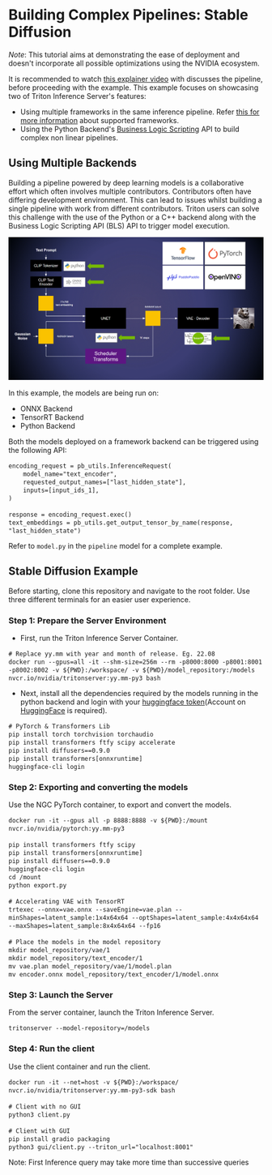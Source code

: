 <!--
# Copyright 2022, NVIDIA CORPORATION & AFFILIATES. All rights reserved.
#
# Redistribution and use in source and binary forms, with or without
# modification, are permitted provided that the following conditions
# are met:
#  * Redistributions of source code must retain the above copyright
#    notice, this list of conditions and the following disclaimer.
#  * Redistributions in binary form must reproduce the above copyright
#    notice, this list of conditions and the following disclaimer in the
#    documentation and/or other materials provided with the distribution.
#  * Neither the name of NVIDIA CORPORATION nor the names of its
#    contributors may be used to endorse or promote products derived
#    from this software without specific prior written permission.
#
# THIS SOFTWARE IS PROVIDED BY THE COPYRIGHT HOLDERS ``AS IS'' AND ANY
# EXPRESS OR IMPLIED WARRANTIES, INCLUDING, BUT NOT LIMITED TO, THE
# IMPLIED WARRANTIES OF MERCHANTABILITY AND FITNESS FOR A PARTICULAR
# PURPOSE ARE DISCLAIMED.  IN NO EVENT SHALL THE COPYRIGHT OWNER OR
# CONTRIBUTORS BE LIABLE FOR ANY DIRECT, INDIRECT, INCIDENTAL, SPECIAL,
# EXEMPLARY, OR CONSEQUENTIAL DAMAGES (INCLUDING, BUT NOT LIMITED TO,
# PROCUREMENT OF SUBSTITUTE GOODS OR SERVICES; LOSS OF USE, DATA, OR
# PROFITS; OR BUSINESS INTERRUPTION) HOWEVER CAUSED AND ON ANY THEORY
# OF LIABILITY, WHETHER IN CONTRACT, STRICT LIABILITY, OR TORT
# (INCLUDING NEGLIGENCE OR OTHERWISE) ARISING IN ANY WAY OUT OF THE USE
# OF THIS SOFTWARE, EVEN IF ADVISED OF THE POSSIBILITY OF SUCH DAMAGE.
-->

# Building Complex Pipelines: Stable Diffusion

*Note*: This tutorial aims at demonstrating the ease of deployment and doesn't incorporate all possible optimizations using the NVIDIA ecosystem.

It is recommended to watch [this explainer video](https://youtu.be/JgP2WgNIq_w) with discusses the pipeline, before proceeding with the example. This example focuses on showcasing two of Triton Inference Server's features:
* Using multiple frameworks in the same inference pipeline. Refer [this for more information](https://github.com/triton-inference-server/backend#where-can-i-find-all-the-backends-that-are-available-for-triton) about supported frameworks.
* Using the Python Backend's [Business Logic Scripting](https://github.com/triton-inference-server/python_backend#business-logic-scripting) API to build complex non linear pipelines.

## Using Multiple Backends

Building a pipeline powered by deep learning models is a collaborative effort which often involves multiple contributors. Contributors often have differing development environment. This can lead to issues whilst building a single pipeline with work from different contributors. Triton users can solve this challenge with the use of the Python or a C++ backend along with the Business Logic Scripting API (BLS) API to trigger model execution.

![Pipeline](./img/multiple_backends.PNG)

In this example, the models are being run on:
* ONNX Backend
* TensorRT Backend
* Python Backend

Both the models deployed on a framework backend can be triggered using the following API:
```
encoding_request = pb_utils.InferenceRequest(
    model_name="text_encoder",
    requested_output_names=["last_hidden_state"],
    inputs=[input_ids_1],
)

response = encoding_request.exec()
text_embeddings = pb_utils.get_output_tensor_by_name(response, "last_hidden_state")
```

Refer to `model.py` in the `pipeline` model for a complete example.

## Stable Diffusion Example

Before starting, clone this repository and navigate to the root folder. Use three different terminals for an easier user experience.

### Step 1: Prepare the Server Environment
* First, run the Triton Inference Server Container.
```
# Replace yy.mm with year and month of release. Eg. 22.08
docker run --gpus=all -it --shm-size=256m --rm -p8000:8000 -p8001:8001 -p8002:8002 -v ${PWD}:/workspace/ -v ${PWD}/model_repository:/models nvcr.io/nvidia/tritonserver:yy.mm-py3 bash
```
* Next, install all the dependencies required by the models running in the python backend and login with your [huggingface token](https://huggingface.co/settings/tokens)(Account on [HuggingFace](https://huggingface.co/) is required).

```
# PyTorch & Transformers Lib
pip install torch torchvision torchaudio
pip install transformers ftfy scipy accelerate
pip install diffusers==0.9.0
pip install transformers[onnxruntime]
huggingface-cli login
```

### Step 2: Exporting and converting the models
Use the NGC PyTorch container, to export and convert the models.

```
docker run -it --gpus all -p 8888:8888 -v ${PWD}:/mount nvcr.io/nvidia/pytorch:yy.mm-py3

pip install transformers ftfy scipy
pip install transformers[onnxruntime]
pip install diffusers==0.9.0
huggingface-cli login
cd /mount
python export.py

# Accelerating VAE with TensorRT
trtexec --onnx=vae.onnx --saveEngine=vae.plan --minShapes=latent_sample:1x4x64x64 --optShapes=latent_sample:4x4x64x64 --maxShapes=latent_sample:8x4x64x64 --fp16

# Place the models in the model repository
mkdir model_repository/vae/1
mkdir model_repository/text_encoder/1
mv vae.plan model_repository/vae/1/model.plan
mv encoder.onnx model_repository/text_encoder/1/model.onnx
```

### Step 3: Launch the Server
From the server container, launch the Triton Inference Server.
```
tritonserver --model-repository=/models
```

### Step 4: Run the client
Use the client container and run the client.
```
docker run -it --net=host -v ${PWD}:/workspace/ nvcr.io/nvidia/tritonserver:yy.mm-py3-sdk bash

# Client with no GUI
python3 client.py

# Client with GUI
pip install gradio packaging
python3 gui/client.py --triton_url="localhost:8001"
```
Note: First Inference query may take more time than successive queries
